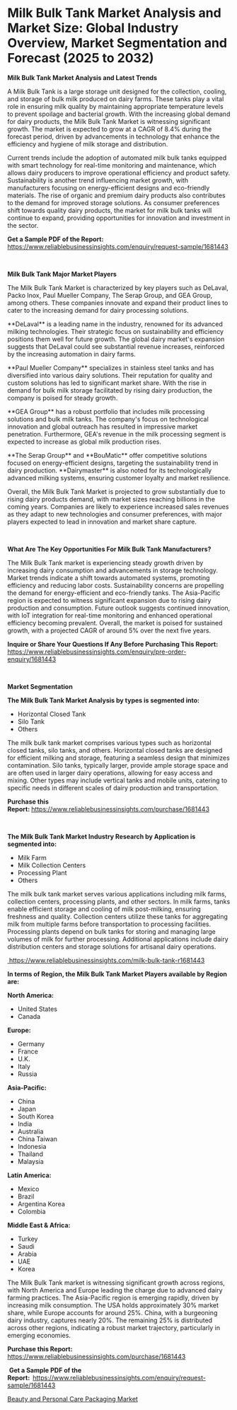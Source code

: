 <p><h1>Milk Bulk Tank Market Analysis and Market Size: Global Industry Overview, Market Segmentation and Forecast (2025 to 2032)</h1></p><p><strong>Milk Bulk Tank Market Analysis and Latest Trends</strong></p>
<p><p>A Milk Bulk Tank is a large storage unit designed for the collection, cooling, and storage of bulk milk produced on dairy farms. These tanks play a vital role in ensuring milk quality by maintaining appropriate temperature levels to prevent spoilage and bacterial growth. With the increasing global demand for dairy products, the Milk Bulk Tank Market is witnessing significant growth. The market is expected to grow at a CAGR of 8.4% during the forecast period, driven by advancements in technology that enhance the efficiency and hygiene of milk storage and distribution.</p><p>Current trends include the adoption of automated milk bulk tanks equipped with smart technology for real-time monitoring and maintenance, which allows dairy producers to improve operational efficiency and product safety. Sustainability is another trend influencing market growth, with manufacturers focusing on energy-efficient designs and eco-friendly materials. The rise of organic and premium dairy products also contributes to the demand for improved storage solutions. As consumer preferences shift towards quality dairy products, the market for milk bulk tanks will continue to expand, providing opportunities for innovation and investment in the sector.</p></p>
<p><strong>Get a Sample PDF of the Report:&nbsp;</strong> <a href="https://www.reliablebusinessinsights.com/enquiry/request-sample/1681443?utm_campaign=2306&utm_medium=2&utm_source=Github&utm_content=ia&utm_term=08032025&utm_id=milk-bulk-tank">https://www.reliablebusinessinsights.com/enquiry/request-sample/1681443</a></p>
<p>&nbsp;</p>
<p><strong>Milk Bulk Tank Major Market Players</strong></p>
<p><p>The Milk Bulk Tank Market is characterized by key players such as DeLaval, Packo Inox, Paul Mueller Company, The Serap Group, and GEA Group, among others. These companies innovate and expand their product lines to cater to the increasing demand for dairy processing solutions. </p><p>**DeLaval** is a leading name in the industry, renowned for its advanced milking technologies. Their strategic focus on sustainability and efficiency positions them well for future growth. The global dairy market's expansion suggests that DeLaval could see substantial revenue increases, reinforced by the increasing automation in dairy farms.</p><p>**Paul Mueller Company** specializes in stainless steel tanks and has diversified into various dairy solutions. Their reputation for quality and custom solutions has led to significant market share. With the rise in demand for bulk milk storage facilitated by rising dairy production, the company is poised for steady growth.</p><p>**GEA Group** has a robust portfolio that includes milk processing solutions and bulk milk tanks. The company's focus on technological innovation and global outreach has resulted in impressive market penetration. Furthermore, GEA's revenue in the milk processing segment is expected to increase as global milk production rises.</p><p>**The Serap Group** and **BouMatic** offer competitive solutions focused on energy-efficient designs, targeting the sustainability trend in dairy production. **Dairymaster** is also noted for its technologically advanced milking systems, ensuring customer loyalty and market resilience.</p><p>Overall, the Milk Bulk Tank Market is projected to grow substantially due to rising dairy products demand, with market sizes reaching billions in the coming years. Companies are likely to experience increased sales revenues as they adapt to new technologies and consumer preferences, with major players expected to lead in innovation and market share capture.</p></p>
<p>&nbsp;</p>
<p><strong>What Are The Key Opportunities For Milk Bulk Tank Manufacturers?</strong></p>
<p><p>The Milk Bulk Tank market is experiencing steady growth driven by increasing dairy consumption and advancements in storage technology. Market trends indicate a shift towards automated systems, promoting efficiency and reducing labor costs. Sustainability concerns are propelling the demand for energy-efficient and eco-friendly tanks. The Asia-Pacific region is expected to witness significant expansion due to rising dairy production and consumption. Future outlook suggests continued innovation, with IoT integration for real-time monitoring and enhanced operational efficiency becoming prevalent. Overall, the market is poised for sustained growth, with a projected CAGR of around 5% over the next five years.</p></p>
<p><strong>Inquire or Share Your Questions If Any Before Purchasing This Report:</strong> <a href="https://www.reliablebusinessinsights.com/enquiry/pre-order-enquiry/1681443?utm_campaign=2306&utm_medium=2&utm_source=Github&utm_content=ia&utm_term=08032025&utm_id=milk-bulk-tank">https://www.reliablebusinessinsights.com/enquiry/pre-order-enquiry/1681443</a></p>
<p>&nbsp;</p>
<p><strong>Market Segmentation</strong></p>
<p><strong>The Milk Bulk Tank Market Analysis by types is segmented into:</strong></p>
<p><ul><li>Horizontal Closed Tank</li><li>Silo Tank</li><li>Others</li></ul></p>
<p><p>The milk bulk tank market comprises various types such as horizontal closed tanks, silo tanks, and others. Horizontal closed tanks are designed for efficient milking and storage, featuring a seamless design that minimizes contamination. Silo tanks, typically larger, provide ample storage space and are often used in larger dairy operations, allowing for easy access and mixing. Other types may include vertical tanks and mobile units, catering to specific needs in different scales of dairy production and transportation.</p></p>
<p><strong>Purchase this Report:&nbsp;</strong><a href="https://www.reliablebusinessinsights.com/purchase/1681443?utm_campaign=2306&utm_medium=2&utm_source=Github&utm_content=ia&utm_term=08032025&utm_id=milk-bulk-tank">https://www.reliablebusinessinsights.com/purchase/1681443</a></p>
<p>&nbsp;</p>
<p><strong>The Milk Bulk Tank Market Industry Research by Application is segmented into:</strong></p>
<p><ul><li>Milk Farm</li><li>Milk Collection Centers</li><li>Processing Plant</li><li>Others</li></ul></p>
<p><p>The milk bulk tank market serves various applications including milk farms, collection centers, processing plants, and other sectors. In milk farms, tanks enable efficient storage and cooling of milk post-milking, ensuring freshness and quality. Collection centers utilize these tanks for aggregating milk from multiple farms before transportation to processing facilities. Processing plants depend on bulk tanks for storing and managing large volumes of milk for further processing. Additional applications include dairy distribution centers and storage solutions for artisanal dairy operations.</p></p>
<p><a href="https://www.reliablebusinessinsights.com/milk-bulk-tank-r1681443?utm_campaign=2306&utm_medium=2&utm_source=Github&utm_content=ia&utm_term=08032025&utm_id=milk-bulk-tank">&nbsp;https://www.reliablebusinessinsights.com/milk-bulk-tank-r1681443</a></p>
<p><strong>In terms of Region, the Milk Bulk Tank Market Players available by Region are:</strong></p>
<p>
    <p> <strong> North America: </strong>
        <ul>
            <li>United States</li>
            <li>Canada</li>
        </ul>
        </p> 
    <p> <strong> Europe: </strong>
        <ul>
            <li>Germany</li>
            <li>France</li>
            <li>U.K.</li>
            <li>Italy</li>
            <li>Russia</li>
        </ul>
        </p> 
    <p> <strong> Asia-Pacific: </strong>
        <ul>
            <li>China</li>
            <li>Japan</li>
            <li>South Korea</li>
            <li>India</li>
            <li>Australia</li>
            <li>China Taiwan</li>
            <li>Indonesia</li>
            <li>Thailand</li>
            <li>Malaysia</li>
        </ul>
        </p> 
    <p> <strong> Latin America: </strong>
        <ul>
            <li>Mexico</li>
            <li>Brazil</li>
            <li>Argentina Korea</li>
            <li>Colombia</li>
        </ul>
        </p> 
    <p> <strong> Middle East & Africa: </strong>
        <ul>
            <li>Turkey</li>
            <li>Saudi</li>
            <li>Arabia</li>
            <li>UAE</li>
            <li>Korea</li>
        </ul>
    </p>
    </p>
<p><p>The Milk Bulk Tank market is witnessing significant growth across regions, with North America and Europe leading the charge due to advanced dairy farming practices. The Asia-Pacific region is emerging rapidly, driven by increasing milk consumption. The USA holds approximately 30% market share, while Europe accounts for around 25%. China, with a burgeoning dairy industry, captures nearly 20%. The remaining 25% is distributed across other regions, indicating a robust market trajectory, particularly in emerging economies.</p></p>
<p><strong>Purchase this Report: </strong><a href="https://www.reliablebusinessinsights.com/purchase/1681443?utm_campaign=2306&utm_medium=2&utm_source=Github&utm_content=ia&utm_term=08032025&utm_id=milk-bulk-tank">https://www.reliablebusinessinsights.com/purchase/1681443</a></p>
<p>&nbsp;<strong>Get a Sample PDF of the Report:&nbsp;&nbsp;</strong><a href="https://www.reliablebusinessinsights.com/enquiry/request-sample/1681443?utm_campaign=2306&utm_medium=2&utm_source=Github&utm_content=ia&utm_term=08032025&utm_id=milk-bulk-tank">https://www.reliablebusinessinsights.com/enquiry/request-sample/1681443</a></p>
<p><strong></strong></p>
<p><p><a href="https://github.com/comasnickie/Market-Research-Report-List-1/blob/main/beauty-and-personal-care-packaging-market.md?utm_campaign=2306&utm_medium=2&utm_source=Github&utm_content=ia&utm_term=08032025&utm_id=milk-bulk-tank">Beauty and Personal Care Packaging Market</a></p></p>